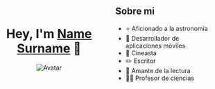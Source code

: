 <div style="display: flex; align-items: center;">
    <div style="text-align: center;">
        <h1>Hey, I'm <a href="">Name Surname</a> 👋</h1>
        <img src="https://imgur.com/Ei2EmF9.png" alt="Avatar" style="max-width: 100%;">
    </div>
    <div style="margin-left: 20px;">
        <h2>Sobre mi</h2>
        <ul>
            <li>⭐ Aficionado a la astronomía</li>
            <li>📲 Desarrollador de aplicaciones móviles</li>
            <li>🎥 Cineasta</li>
            <li>✏️ Escritor</li>
            <li>📗 Amante de la lectura</li>
            <li>🧑‍🏫 Profesor de ciencias</li>
        </ul>
    </div>
</div>
